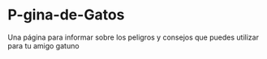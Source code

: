 # P-gina-de-Gatos
Una página para informar sobre los peligros y consejos que puedes utilizar para tu amigo gatuno
